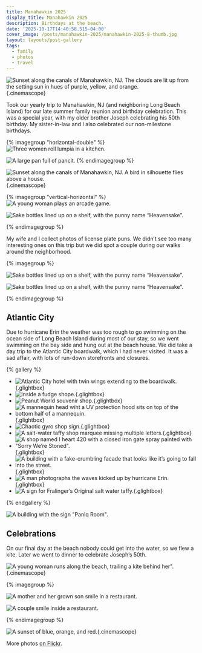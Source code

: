 ```yaml
---
title: Manahawkin 2025
display_title: Manahawkin 2025
description: Birthdays at the beach.
date: '2025-10-17T14:40:58.515-04:00'
cover_image: /posts/manahawkin-2025/manahawkin-2025-8-thumb.jpg
layout: layouts/post-gallery
tags:
  - family
  - photos
  - travel
---
```


![Sunset along the canals of Manahawkin, NJ. The clouds are lit up from the setting sun in hues of purple, yellow, and orange.](manahawkin-2025-8.jpg){.cinemascope}

Took our yearly trip to Manahawkin, NJ (and neighboring Long Beach Island) for our late summer family reunion and birthday celebration. This was a special year, with my older brother Joseph celebrating his 50th birthday. My sister-in-law and I also celebrated our non-milestone birthdays.

{% imagegroup "horizontal-double" %}
![Three women roll lumpia in a kitchen.](manahawkin-2025-1.jpg "Lumpia assembly")

![A large pan full of pancit.](manahawkin-2025-2.jpg)
{% endimagegroup %}

![Sunset along the canals of Manahawkin, NJ. A bird in silhouette flies above a house.](manahawkin-2025-3.jpg "I was happy that the bird lined up with this house"){.cinemascope}

{% imagegroup "vertical-horizontal" %}
![A young woman plays an arcade game.](manahawkin-2025-4.jpg)

![Sake bottles lined up on a shelf, with the punny name “Heavensake”.](manahawkin-2025-5.jpg "Oh, for…")

{% endimagegroup %}

My wife and I collect photos of license plate puns. We didn’t see too many interesting ones on this trip but we did spot a couple during our walks around the neighborhood.


{% imagegroup %}

![Sake bottles lined up on a shelf, with the punny name “Heavensake”.](manahawkin-2025-6.jpg)

![Sake bottles lined up on a shelf, with the punny name “Heavensake”.](manahawkin-2025-7.jpg)

{% endimagegroup %}

## Atlantic City

Due to hurricane Erin the weather was too rough to go swimming on the ocean side of Long Beach Island during most of our stay, so we went swimming on the bay side and hung out at the beach house. We did take a day trip to the Atlantic City boardwalk, which I had never visited. It was a sad affair, with lots of run-down storefronts and closures.

{% gallery %}

* ![Atlantic City hotel with twin wings extending to the boardwalk.](manahawkin-2025-9.jpg){.glightbox}
* ![Inside a fudge shope.](manahawkin-2025-10.jpg){.glightbox}
* ![Peanut World souvenir shop.](manahawkin-2025-11.jpg "Atlantic City’s largest souve…"){.glightbox}
* ![A mannequin head wiht a UV protection hood sits on top of the bottom half of a mannequin.](manahawkin-2025-12.jpg){.glightbox}
* ![Chaotic gyro shop sign.](manahawkin-2025-13.jpg "Dukakis and Tsongas"){.glightbox}
* ![A salt-water taffy shop marquee missing multiple letters.](manahawkin-2025-14.jpg "Like missing teeth"){.glightbox}
* ![A shop named I heart 420 with a closed iron gate spray painted with "Sorry We’re Stoned".](manahawkin-2025-15.jpg){.glightbox}
* ![A building with a fake-crumbling facade that looks like it’s going to fall into the street.](manahawkin-2025-16.jpg "This is fake but you get the feeling that it’s quite truthful about the reality of the boardwalk"){.glightbox}
* ![A man photographs the waves kicked up by hurricane Erin.](manahawkin-2025-17.jpg){.glightbox}
* ![A sign for Fralinger’s Original salt water taffy.](manahawkin-2025-18.jpg){.glightbox}

{% endgallery %}

![A building with the sign "Paniq Room".](manahawkin-2025-19.jpg "dir. David Fincher")

## Celebrations

On our final day at the beach nobody could get into the water, so we flew a kite. Later we went to dinner to celebrate Joseph’s 50th.

![A young woman runs along the beach, trailing a kite behind her".](manahawkin-2025-20.jpg "Em running with the kite"){.cinemascope}

{% imagegroup %}

![A mother and her grown son smile in a restaurant.](manahawkin-2025-21.jpg "Mom and me")

![A couple smile inside a restaurant.](manahawkin-2025-22.jpg "Joseph and Kristen, double birthday celebrants")

{% endimagegroup %}

![A sunset of blue, orange, and red.](manahawkin-2025-23.jpg "A final sunset"){.cinemascope}

More photos [on Flickr](https://flickr.com/photos/dirtystylus/albums/72177720329274686/).
